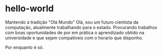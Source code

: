# hello-world
Mantendo a tradição "Olá Mundo"
Olá, sou um futuro cientista da computação, atualmente trabalhando para o estado.
Procurando trabalhos com boas oportunidades de por em prática o aprendizado obtido na universidade e que sejam compatíveis com o horario que disponho.

Por enquanto é só.
